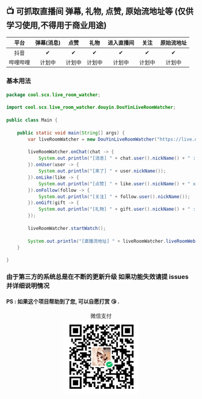 ## 📺 可抓取直播间 弹幕, 礼物, 点赞, 原始流地址等 (仅供学习使用,不得用于商业用途)

|  平台  | 弹幕(消息) | 点赞  | 礼物  | 进入直播间 | 关注  | 原始流地址 |
|:----:|:------:|:---:|:---:|:-----:|:---:|:-----:|
|  抖音  |   ✔    |  ✔  |  ✔  |   ✔   |  ✔  |   ✔   |
| 哔哩哔哩 |  计划中   | 计划中 | 计划中 |  计划中  | 计划中 |  计划中  |

### 基本用法

``` java
package cool.scx.live_room_watcher;

import cool.scx.live_room_watcher.douyin.DouYinLiveRoomWatcher;

public class Main {

    public static void main(String[] args) {
        var liveRoomWatcher = new DouYinLiveRoomWatcher("https://live.douyin.com/357626301151");

        liveRoomWatcher.onChat(chat -> {
            System.out.println("[消息] " + chat.user().nickName() + " : " + chat.content());
        }).onUser(user -> {
            System.out.println("[来了] " + user.nickName());
        }).onLike(like -> {
            System.out.println("[点赞] " + like.user().nickName() + " x " + like.count());
        }).onFollow(follow -> {
            System.out.println("[关注] " + follow.user().nickName());
        }).onGift(gift -> {
            System.out.println("[礼物] " + gift.user().nickName() + " : " + gift.name() + " x " + gift.count());
        });

        liveRoomWatcher.startWatch();
        
        System.out.println("[直播流地址] " + liveRoomWatcher.liveRoomWebStreamURLs());
    }

}
```

### 由于第三方的系统总是在不断的更新升级 如果功能失效请提 issues 并详细说明情况

#### PS : 如果这个项目帮助到了您, 可以自愿打赏 😘 .

<p align="center">
    微信支付
    <br>
    <img width="200px" height="198px" src="./wxpay.jpg" alt="wxpay">
</p>
